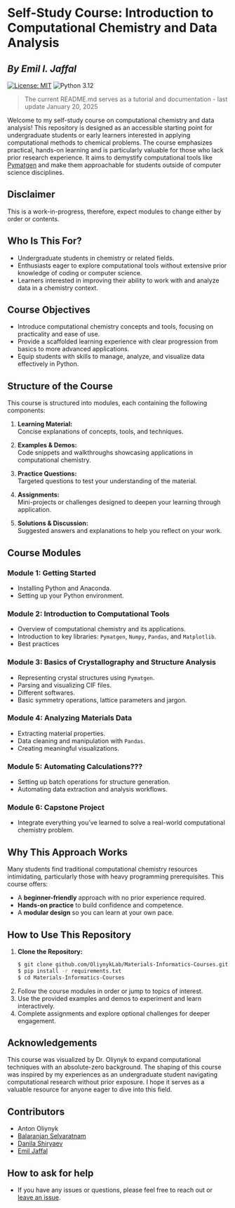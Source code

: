# **Self-Study Course: Introduction to Computational Chemistry and Data Analysis**
## *By Emil I. Jaffal*

[![License: MIT](https://img.shields.io/badge/License-MIT-yellow.svg)](https://github.com/emiljaffal/Site-Analysis/blob/main/LICENSE)
![Python 3.12](https://img.shields.io/badge/python-3.12-blue.svg)

> The current README.md serves as a tutorial and documentation - last update January 20, 2025

Welcome to my self-study course on computational chemistry and data analysis! This repository is designed as an accessible starting point for undergraduate students or early learners interested in applying computational methods to chemical problems. The course emphasizes practical, hands-on learning and is particularly valuable for those who lack prior research experience. It aims to demystify computational tools like [Pymatgen](https://pymatgen.org) and make them approachable for students outside of computer science disciplines.

## Disclaimer

This is a work-in-progress, therefore, expect modules to change either by order or contents.

## **Who Is This For?**
- Undergraduate students in chemistry or related fields.  
- Enthusiasts eager to explore computational tools without extensive prior knowledge of coding or computer science.  
- Learners interested in improving their ability to work with and analyze data in a chemistry context.  

## **Course Objectives**
- Introduce computational chemistry concepts and tools, focusing on practicality and ease of use.  
- Provide a scaffolded learning experience with clear progression from basics to more advanced applications.  
- Equip students with skills to manage, analyze, and visualize data effectively in Python.  

## **Structure of the Course**
This course is structured into modules, each containing the following components:
1. **Learning Material:**  
   Concise explanations of concepts, tools, and techniques.  
   
2. **Examples & Demos:**  
   Code snippets and walkthroughs showcasing applications in computational chemistry.  

3. **Practice Questions:**  
   Targeted questions to test your understanding of the material.  

4. **Assignments:**  
   Mini-projects or challenges designed to deepen your learning through application.  

5. **Solutions & Discussion:**  
   Suggested answers and explanations to help you reflect on your work.

## **Course Modules**
### **Module 1: Getting Started**
- Installing Python and Anaconda.
- Setting up your Python environment.  

### **Module 2: Introduction to Computational Tools**
- Overview of computational chemistry and its applications.  
- Introduction to key libraries: `Pymatgen`, `Numpy`, `Pandas`, and `Matplotlib`.  
- Best practices

### **Module 3: Basics of Crystallography and Structure Analysis**  
- Representing crystal structures using `Pymatgen`.  
- Parsing and visualizing CIF files.  
- Different softwares.
- Basic symmetry operations, lattice parameters and jargon.  

### **Module 4: Analyzing Materials Data**  
- Extracting material properties.  
- Data cleaning and manipulation with `Pandas`.  
- Creating meaningful visualizations.  

### **Module 5: Automating Calculations???**  
- Setting up batch operations for structure generation.  
- Automating data extraction and analysis workflows.  

### **Module 6: Capstone Project**  
- Integrate everything you’ve learned to solve a real-world computational chemistry problem.  

## **Why This Approach Works**  
Many students find traditional computational chemistry resources intimidating, particularly those with heavy programming prerequisites. This course offers:  
- A **beginner-friendly** approach with no prior experience required.  
- **Hands-on practice** to build confidence and competence.  
- A **modular design** so you can learn at your own pace.

## **How to Use This Repository**
1. **Clone the Repository:**  
   ```bash
   $ git clone github.com/OliynykLab/Materials-Informatics-Courses.git
   $ pip install -r requirements.txt
   $ cd Materials-Informatics-Courses
   ```     
2. Follow the course modules in order or jump to topics of interest.  
3. Use the provided examples and demos to experiment and learn interactively.  
4. Complete assignments and explore optional challenges for deeper engagement.  

## **Acknowledgements**

This course was visualized by Dr. Oliynyk to expand computational techniques with an absolute-zero background. 
The shaping of this course was inspired by my experiences as an undergraduate student navigating computational 
research without prior exposure. I hope it serves as a valuable resource for anyone eager to dive into this field.

## Contributors

- Anton Oliynyk
- [Balaranjan Selvaratnam](https://github.com/balaranjan)
- [Danila Shiryaev](https://github.com/dshirya)
- [Emil Jaffal](https://github.com/EmilJaffal)

## How to ask for help

- If you have any issues or questions, please feel free to reach out or
  [leave an issue](https://github.com/oliynyklab/Materials-Informatics-Courses/issues).
